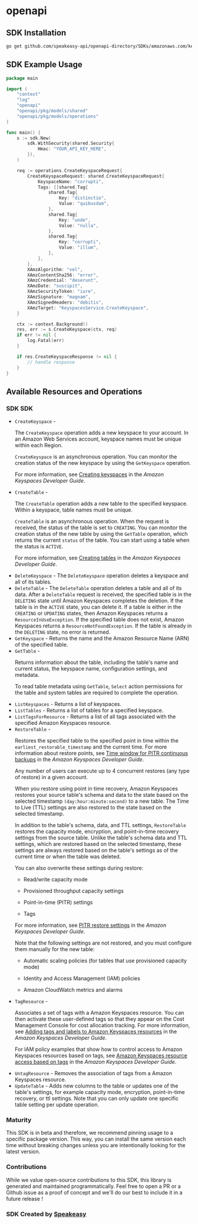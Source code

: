 # openapi

<!-- Start SDK Installation -->
## SDK Installation

```bash
go get github.com/speakeasy-api/openapi-directory/SDKs/amazonaws.com/keyspaces/2022-02-10/go
```
<!-- End SDK Installation -->

## SDK Example Usage
<!-- Start SDK Example Usage -->
```go
package main

import (
    "context"
    "log"
    "openapi"
    "openapi/pkg/models/shared"
    "openapi/pkg/models/operations"
)

func main() {
    s := sdk.New(
        sdk.WithSecurity(shared.Security{
            Hmac: "YOUR_API_KEY_HERE",
        }),
    )

    req := operations.CreateKeyspaceRequest{
        CreateKeyspaceRequest: shared.CreateKeyspaceRequest{
            KeyspaceName: "corrupti",
            Tags: []shared.Tag{
                shared.Tag{
                    Key: "distinctio",
                    Value: "quibusdam",
                },
                shared.Tag{
                    Key: "unde",
                    Value: "nulla",
                },
                shared.Tag{
                    Key: "corrupti",
                    Value: "illum",
                },
            },
        },
        XAmzAlgorithm: "vel",
        XAmzContentSha256: "error",
        XAmzCredential: "deserunt",
        XAmzDate: "suscipit",
        XAmzSecurityToken: "iure",
        XAmzSignature: "magnam",
        XAmzSignedHeaders: "debitis",
        XAmzTarget: "KeyspacesService.CreateKeyspace",
    }

    ctx := context.Background()
    res, err := s.CreateKeyspace(ctx, req)
    if err != nil {
        log.Fatal(err)
    }

    if res.CreateKeyspaceResponse != nil {
        // handle response
    }
}
```
<!-- End SDK Example Usage -->

<!-- Start SDK Available Operations -->
## Available Resources and Operations

### SDK SDK

* `CreateKeyspace` - <p>The <code>CreateKeyspace</code> operation adds a new keyspace to your account. In an Amazon Web Services account, keyspace names must be unique within each Region.</p> <p> <code>CreateKeyspace</code> is an asynchronous operation. You can monitor the creation status of the new keyspace by using the <code>GetKeyspace</code> operation.</p> <p>For more information, see <a href="https://docs.aws.amazon.com/keyspaces/latest/devguide/working-with-keyspaces.html#keyspaces-create">Creating keyspaces</a> in the <i>Amazon Keyspaces Developer Guide</i>.</p>
* `CreateTable` - <p>The <code>CreateTable</code> operation adds a new table to the specified keyspace. Within a keyspace, table names must be unique.</p> <p> <code>CreateTable</code> is an asynchronous operation. When the request is received, the status of the table is set to <code>CREATING</code>. You can monitor the creation status of the new table by using the <code>GetTable</code> operation, which returns the current <code>status</code> of the table. You can start using a table when the status is <code>ACTIVE</code>.</p> <p>For more information, see <a href="https://docs.aws.amazon.com/keyspaces/latest/devguide/working-with-tables.html#tables-create">Creating tables</a> in the <i>Amazon Keyspaces Developer Guide</i>.</p>
* `DeleteKeyspace` - The <code>DeleteKeyspace</code> operation deletes a keyspace and all of its tables. 
* `DeleteTable` - The <code>DeleteTable</code> operation deletes a table and all of its data. After a <code>DeleteTable</code> request is received, the specified table is in the <code>DELETING</code> state until Amazon Keyspaces completes the deletion. If the table is in the <code>ACTIVE</code> state, you can delete it. If a table is either in the <code>CREATING</code> or <code>UPDATING</code> states, then Amazon Keyspaces returns a <code>ResourceInUseException</code>. If the specified table does not exist, Amazon Keyspaces returns a <code>ResourceNotFoundException</code>. If the table is already in the <code>DELETING</code> state, no error is returned.
* `GetKeyspace` - Returns the name and the Amazon Resource Name (ARN) of the specified table.
* `GetTable` - <p>Returns information about the table, including the table's name and current status, the keyspace name, configuration settings, and metadata.</p> <p>To read table metadata using <code>GetTable</code>, <code>Select</code> action permissions for the table and system tables are required to complete the operation.</p>
* `ListKeyspaces` - Returns a list of keyspaces.
* `ListTables` - Returns a list of tables for a specified keyspace.
* `ListTagsForResource` - Returns a list of all tags associated with the specified Amazon Keyspaces resource.
* `RestoreTable` - <p>Restores the specified table to the specified point in time within the <code>earliest_restorable_timestamp</code> and the current time. For more information about restore points, see <a href="https://docs.aws.amazon.com/keyspaces/latest/devguide/PointInTimeRecovery_HowItWorks.html#howitworks_backup_window"> Time window for PITR continuous backups</a> in the <i>Amazon Keyspaces Developer Guide</i>.</p> <p>Any number of users can execute up to 4 concurrent restores (any type of restore) in a given account.</p> <p>When you restore using point in time recovery, Amazon Keyspaces restores your source table's schema and data to the state based on the selected timestamp <code>(day:hour:minute:second)</code> to a new table. The Time to Live (TTL) settings are also restored to the state based on the selected timestamp.</p> <p>In addition to the table's schema, data, and TTL settings, <code>RestoreTable</code> restores the capacity mode, encryption, and point-in-time recovery settings from the source table. Unlike the table's schema data and TTL settings, which are restored based on the selected timestamp, these settings are always restored based on the table's settings as of the current time or when the table was deleted.</p> <p>You can also overwrite these settings during restore:</p> <ul> <li> <p>Read/write capacity mode</p> </li> <li> <p>Provisioned throughput capacity settings</p> </li> <li> <p>Point-in-time (PITR) settings</p> </li> <li> <p>Tags</p> </li> </ul> <p>For more information, see <a href="https://docs.aws.amazon.com/keyspaces/latest/devguide/PointInTimeRecovery_HowItWorks.html#howitworks_backup_settings">PITR restore settings</a> in the <i>Amazon Keyspaces Developer Guide</i>.</p> <p>Note that the following settings are not restored, and you must configure them manually for the new table:</p> <ul> <li> <p>Automatic scaling policies (for tables that use provisioned capacity mode)</p> </li> <li> <p>Identity and Access Management (IAM) policies</p> </li> <li> <p>Amazon CloudWatch metrics and alarms</p> </li> </ul>
* `TagResource` - <p>Associates a set of tags with a Amazon Keyspaces resource. You can then activate these user-defined tags so that they appear on the Cost Management Console for cost allocation tracking. For more information, see <a href="https://docs.aws.amazon.com/keyspaces/latest/devguide/tagging-keyspaces.html">Adding tags and labels to Amazon Keyspaces resources</a> in the <i>Amazon Keyspaces Developer Guide</i>.</p> <p>For IAM policy examples that show how to control access to Amazon Keyspaces resources based on tags, see <a href="https://docs.aws.amazon.com/keyspaces/latest/devguide/security_iam_id-based-policy-examples-tags">Amazon Keyspaces resource access based on tags</a> in the <i>Amazon Keyspaces Developer Guide</i>.</p>
* `UntagResource` - Removes the association of tags from a Amazon Keyspaces resource.
* `UpdateTable` - Adds new columns to the table or updates one of the table's settings, for example capacity mode, encryption, point-in-time recovery, or ttl settings. Note that you can only update one specific table setting per update operation.
<!-- End SDK Available Operations -->

### Maturity

This SDK is in beta and therefore, we recommend pinning usage to a specific package version.
This way, you can install the same version each time without breaking changes unless you are intentionally
looking for the latest version.

### Contributions

While we value open-source contributions to this SDK, this library is generated and maintained programmatically.
Feel free to open a PR or a Github issue as a proof of concept and we'll do our best to include it in a future release !

### SDK Created by [Speakeasy](https://docs.speakeasyapi.dev/docs/using-speakeasy/client-sdks)
